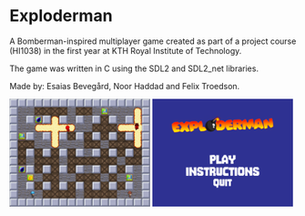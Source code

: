 # Exploderman

A Bomberman-inspired multiplayer game created as part of a project course (HI1038) in the first year at KTH Royal Institute of Technology.

The game was written in C using the SDL2 and SDL2_net libraries.

Made by: Esaias Bevegård, Noor Haddad and Felix Troedson.

<p align="left">
   <img src="/resources/exploderman.png" width="49%" />
   <img src="/resources/Menu.png" width="49%" />
</p>
